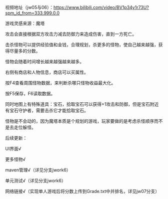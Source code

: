 视频地址（jw05与06）：https://www.bilibili.com/video/BV1p34y1r73U?spm_id_from=333.999.0.0

游戏灵感来源：魔塔

攻击会直接根据双方攻击力减去防御力来造成伤害，直到一方死亡。

击杀怪物可以提供经验值和金钱，合理规划，杀更多的怪物，使自己越来越强，获得尽量多的分数。  

怪物会随着时间增长越来越强越来越多。

右侧有商店和人物信息，商店可以买属性。

按F4查看周围怪物数据，来判断杀哪只怪物收益最大化。  

按F5保存，F6读取数据。

同时地图上有特殊道具：宝石，拾取宝石可以获得+1攻击和防御，但是宝石附近有宝石守护者，需要击杀它才能拾取宝石。

怪物是不会动的，因为魔塔本质是个规划的游戏，玩家要做的是考虑杀怪顺序而不是去走位躲怪。

后续更新：

UI界面√

更多怪物√

maven管理√（详见分支jwork6）

单元测试√（详见分支jwork6）

网络链接√（实现单人游戏后将分数上传到Grade.txt中并排名，详见jw07分支）
